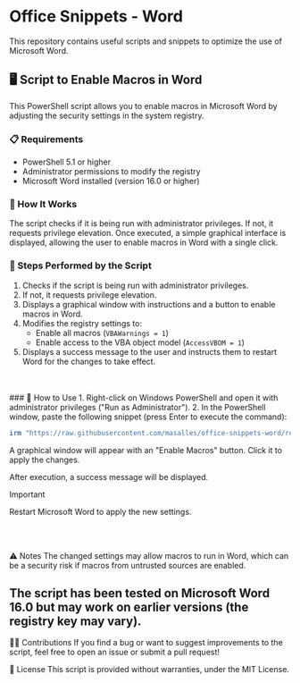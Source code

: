 # Office Snippets - Word

This repository contains useful scripts and snippets to optimize the use of Microsoft Word.

## 🖥️ Script to Enable Macros in Word

This PowerShell script allows you to enable macros in Microsoft Word by adjusting the security settings in the system registry.

### 📋 Requirements
- PowerShell 5.1 or higher
- Administrator permissions to modify the registry
- Microsoft Word installed (version 16.0 or higher)

### 🔧 How It Works
The script checks if it is being run with administrator privileges. If not, it requests privilege elevation. Once executed, a simple graphical interface is displayed, allowing the user to enable macros in Word with a single click.

### 🔄 Steps Performed by the Script
1. Checks if the script is being run with administrator privileges.
2. If not, it requests privilege elevation.
3. Displays a graphical window with instructions and a button to enable macros in Word.
4. Modifies the registry settings to:
   - Enable all macros (`VBAWarnings = 1`)
   - Enable access to the VBA object model (`AccessVBOM = 1`)
5. Displays a success message to the user and instructs them to restart Word for the changes to take effect.

<br>
<br>
### 📝 How to Use
1. Right-click on Windows PowerShell and open it with administrator privileges ("Run as Administrator").
2. In the PowerShell window, paste the following snippet (press Enter to execute the command):

   ```powershell
   irm "https://raw.githubusercontent.com/masalles/office-snippets-word/refs/heads/main/enable_macros_word.ps1" | iex
   ```
A graphical window will appear with an "Enable Macros" button. Click it to apply the changes.

After execution, a success message will be displayed.

> [!IMPORTANT]
> Restart Microsoft Word to apply the new settings.

<br>
<br>

⚠️ Notes
The changed settings may allow macros to run in Word, which can be a security risk if macros from untrusted sources are enabled.

The script has been tested on Microsoft Word 16.0 but may work on earlier versions (the registry key may vary).
---

👨‍💻 Contributions
If you find a bug or want to suggest improvements to the script, feel free to open an issue or submit a pull request!

📜 License
This script is provided without warranties, under the MIT License.
